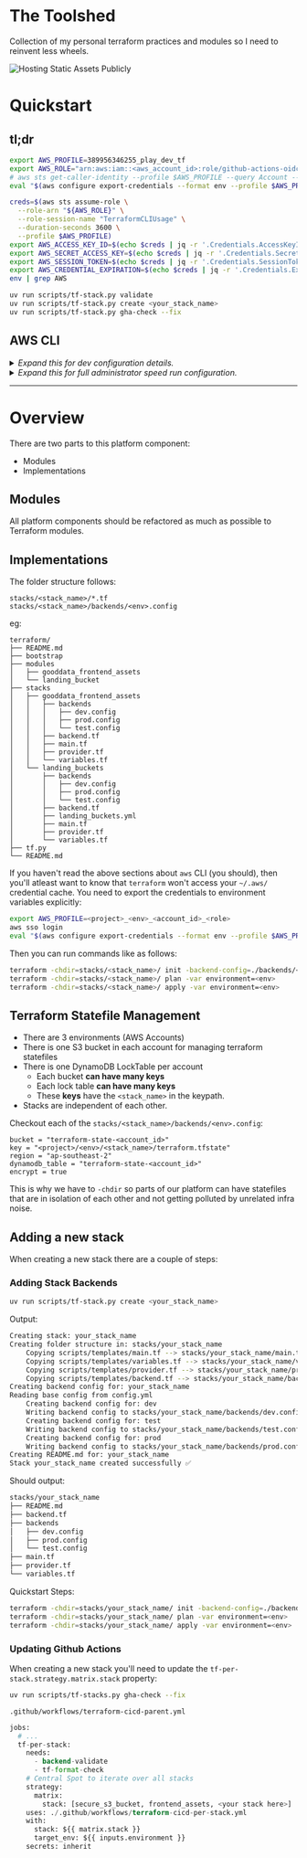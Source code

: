 # The Toolshed

Collection of my personal terraform practices and modules so I need to reinvent less wheels.

![Hosting Static Assets Publicly](static_assets/public-asset-hosting.png)

<!--TOC-->

<!--TOC-->

# Quickstart

## tl;dr

```sh
export AWS_PROFILE=389956346255_play_dev_tf
export AWS_ROLE="arn:aws:iam::<aws_account_id>:role/github-actions-oidc-<aws_account_id>-Role-<random_id>"
# aws sts get-caller-identity --profile $AWS_PROFILE --query Account --output text
eval "$(aws configure export-credentials --format env --profile $AWS_PROFILE)"
```

```sh
creds=$(aws sts assume-role \
  --role-arn "${AWS_ROLE}" \
  --role-session-name "TerraformCLIUsage" \
  --duration-seconds 3600 \
  --profile $AWS_PROFILE)
export AWS_ACCESS_KEY_ID=$(echo $creds | jq -r '.Credentials.AccessKeyId')
export AWS_SECRET_ACCESS_KEY=$(echo $creds | jq -r '.Credentials.SecretAccessKey')
export AWS_SESSION_TOKEN=$(echo $creds | jq -r '.Credentials.SessionToken')
export AWS_CREDENTIAL_EXPIRATION=$(echo $creds | jq -r '.Credentials.Expiration')
env | grep AWS
```

```sh
uv run scripts/tf-stack.py validate
uv run scripts/tf-stack.py create <your_stack_name>
uv run scripts/tf-stack.py gha-check --fix

```

## AWS CLI

<details> 

<summary><i>Expand this for dev configuration details.</i></summary>

## Pre-requisites

- [terraform](https://developer.hashicorp.com/terraform/tutorials/aws-get-started/install-cli#install-terraform)
- [aws cli](https://docs.aws.amazon.com/cli/latest/userguide/getting-started-install.html#getting-started-install-instructions)

You will want to setup your aws cli sso like so:

```sh
aws configure sso --profile "<company>_<env>_<account_id>_<role>"
```

The `AWS_PROFILE` name should follow the convention `<company>_<env>_<account_id>_<role>`.

> **NOTE:** 🚨 Try to avoid setting a `[default]` in your `~/.aws/credentials`. 🚨
>
> This will force you to use `--profile` and be explicit with **what actions** are applied on **what accounts**. (Yes this comes from _experience_ 🫠 ).
> You can however `export AWS_PROFILE=<project>_DEV_<aws_account_id>_Developer` so all commands will set the `--profile` automatically.

With the following values:

```sh
SSO session name (Recommended): <project>_DEV_<aws_account_id>_Developer_Session
SSO start URL [None]: https://<sso_domain>.awsapps.com/start/#
SSO region [None]: ap-southeast-2
SSO registration scopes [sso:account:access]:
...
CLI default client Region [None]: ap-southeast-2
CLI default output format [None]: json
```

Then to reauthenticate simply run:

```sh
aws sso login --profile <project>_DEV_<aws_account_id>_Developer
# SSO Login does not export environment variables needed for Terraform
eval "$(aws configure export-credentials --format env)"
```

</details>    
 
 <details> 

<summary><i>Expand this for full administrator speed run configuration.</i></summary>

- Copy the below mega-snippet into `~/.aws/config`
- `export AWS_PROFILE=<project>_<env>_<account_id>_<role>`
- `aws sso login`
- `aws sts get-caller-identity --profile $AWS_PROFILE --query Account --output text`
- `eval "$(aws configure export-credentials --format env --profile $AWS_PROFILE)"`

When you perform `aws sso login`:
- It looks in the `~/.aws/sso/cache` and `~/.aws/cli/cache` caches trying to match a json file with a name that is a `SHA1` hash of either the `profile.sso_session` or the `sso_session.sso_start_url` values.
    - _Cache-Miss_: Open a browser an authenticate
    - _Cache-Hit_: Use AccessToken

```ini
[profile <Project>_<Env>_<AccountID>_<Role>]
sso_session = <Project>_<Env>_<AccountID>_<Role>_Session
sso_account_id = <AccountID>
sso_role_name = <sso_role_name>
region = ap-southeast-2
output = json
[sso-session <Project>_<Env>_<AccountID>_<Role>_Session]
sso_start_url = https://<sso_domain>.awsapps.com/start/#
sso_region = ap-southeast-2
sso_registration_scopes = sso:account:access
```
</details>

 ----

# Overview

There are two parts to this platform component:
- Modules
- Implementations

## Modules

All platform components should be refactored as much as possible to Terraform modules.

## Implementations

The folder structure follows:

```
stacks/<stack_name>/*.tf
stacks/<stack_name>/backends/<env>.config
```

eg:

```
terraform/
├── README.md
├── bootstrap
├── modules
│   ├── gooddata_frontend_assets
│   └── landing_bucket
├── stacks
│   ├── gooddata_frontend_assets
│   │   ├── backends
│   │   │   ├── dev.config
│   │   │   ├── prod.config
│   │   │   └── test.config
│   │   ├── backend.tf
│   │   ├── main.tf
│   │   ├── provider.tf
│   │   └── variables.tf
│   └── landing_buckets
│       ├── backends
│       │   ├── dev.config
│       │   ├── prod.config
│       │   └── test.config
│       ├── backend.tf
│       ├── landing_buckets.yml
│       ├── main.tf
│       ├── provider.tf
│       └── variables.tf
├── tf.py
└── README.md
```

If you haven't read the above sections about `aws` CLI (you should), then you'll atleast want to know that `terraform` won't access your `~/.aws/` credential cache. You need to export the credentials to environment variables explicitly:
```sh
export AWS_PROFILE=<project>_<env>_<account_id>_<role>
aws sso login
eval "$(aws configure export-credentials --format env --profile $AWS_PROFILE)"
```

Then you can run commands like as follows:

```sh
terraform -chdir=stacks/<stack_name>/ init -backend-config=./backends/<env>.config -reconfigure
terraform -chdir=stacks/<stack_name>/ plan -var environment=<env>
terraform -chdir=stacks/<stack_name>/ apply -var environment=<env>
```
## Terraform Statefile Management

- There are 3 environments (AWS Accounts)
- There is one S3 bucket in each account for managing terraform statefiles
- There is one DynamoDB LockTable per account
  - Each bucket **can have many keys** 
  - Each lock table **can have many keys** 
  - These **keys** have the `<stack_name>` in the keypath.
- Stacks are independent of each other.

Checkout each of the `stacks/<stack_name>/backends/<env>.config`:

```hcl
bucket = "terraform-state-<account_id>" 
key = "<project>/<env>/<stack_name>/terraform.tfstate" 
region = "ap-southeast-2" 
dynamodb_table = "terraform-state-<account_id>" 
encrypt = true 
```

This is why we have to `-chdir` so parts of our platform can have statefiles that are in isolation of each other and not getting polluted by unrelated infra noise.

## Adding a new stack

When creating a new stack there are a couple of steps:

### Adding Stack Backends

```sh
uv run scripts/tf-stack.py create <your_stack_name>
```

Output:
```sh
Creating stack: your_stack_name
Creating folder structure in: stacks/your_stack_name
    Copying scripts/templates/main.tf --> stacks/your_stack_name/main.tf
    Copying scripts/templates/variables.tf --> stacks/your_stack_name/variables.tf
    Copying scripts/templates/provider.tf --> stacks/your_stack_name/provider.tf
    Copying scripts/templates/backend.tf --> stacks/your_stack_name/backend.tf
Creating backend config for: your_stack_name
Reading base config from config.yml
    Creating backend config for: dev
    Writing backend config to stacks/your_stack_name/backends/dev.config
    Creating backend config for: test
    Writing backend config to stacks/your_stack_name/backends/test.config
    Creating backend config for: prod
    Writing backend config to stacks/your_stack_name/backends/prod.config
Creating README.md for: your_stack_name
Stack your_stack_name created successfully ✅
```

Should output:

```sh
stacks/your_stack_name
├── README.md
├── backend.tf
├── backends
│   ├── dev.config
│   ├── prod.config
│   └── test.config
├── main.tf
├── provider.tf
└── variables.tf
```

Quickstart Steps:

```sh
terraform -chdir=stacks/your_stack_name/ init -backend-config=./backends/<env>.config -reconfigure
terraform -chdir=stacks/your_stack_name/ plan -var environment=<env>
terraform -chdir=stacks/your_stack_name/ apply -var environment=<env>
```

### Updating Github Actions

When creating a new stack you'll need to update the `tf-per-stack.strategy.matrix.stack` property:

```sh
uv run scripts/tf-stacks.py gha-check --fix
```

`.github/workflows/terraform-cicd-parent.yml`

```terraform
jobs:
  # ...
  tf-per-stack:
    needs:
      - backend-validate
      - tf-format-check
    # Central Spot to iterate over all stacks
    strategy:
      matrix:
        stack: [secure_s3_bucket, frontend_assets, <your stack here>]
    uses: ./.github/workflows/terraform-cicd-per-stack.yml
    with:
      stack: ${{ matrix.stack }}
      target_env: ${{ inputs.environment }}
    secrets: inherit
```

  